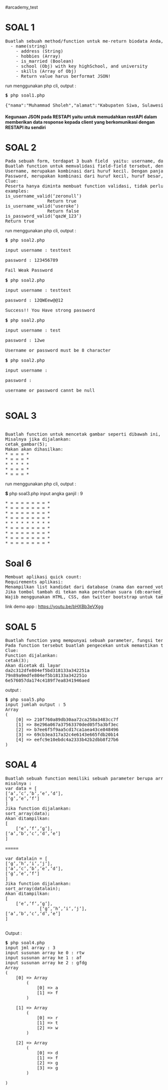 #arcademy_test

<h1> SOAL 1 </h1>

<pre>
Buatlah sebuah method/function untuk me-return biodata Anda, dengan ketentuan
  - name(string)
	- address (String)
	- hobbies (Array)
	- is_married (Boolean)
	- school (Obj) with key highSchool, and university
	- skills (Array of Obj)
	- Return value harus berformat JSON!
</pre>

run menggunakan php cli, output : 

<pre><strong>$</strong> php soal1.php</br> 
{"nama":"Muhammad Sholeh","alamat":"Kabupaten Siwa, Sulawesi Selatan","hobby":["Nonton","Membaca","Berpikir"],"merit":false,"school":{"HighScool":"SMAN 1 SAWERIGADI","University":"HALU OLEO UNIVERSITY"},"skill":[{"Manajemen":"Sedang","Disiplin":"Sedang"},{"Desain":["Photoshop","Inkscape"],"Programming":["PHP","Java"]}]}
</pre>

<h4>Kegunaan JSON pada RESTAPI yaitu untuk memudahkan restAPI dalam memberikan data response kepada client yang berkomunikasi dengan RESTAPI itu sendiri</h4>

<h1> SOAL 2 </h1>

<pre>
Pada sebuah form, terdapat 3 buah field  yaitu: username, dan password.
Buatlah function untuk memvalidasi field-field tersebut, dengan requirement sebagai berikut:
Username, merupakan kombinasi dari huruf kecil. Dengan panjang tepat 8 karakter.
Password, merupakan kombinasi dari huruf kecil, huruf besar, angka, dan karakter spesial. Dengan panjang minimal 8 karakter.
Clue:
Peserta hanya diminta membuat function validasi, tidak perlu membuat form HTML.
examples:
is_username_valid(‘zeronull’)
				Return true
is_username_valid(‘useroke’)
				Return false
is_password_valid(‘qazW_123’)
Return true
</pre>

run menggunakan php cli, output : 

<pre><strong>$</strong> php soal2.php </br>
input username : testtest</br>
password : 123456789</br>
Fail Weak Password</br>
<strong>$</strong> php soal2.php</br>
input username : testtest</br>
password : 12QWEew@@12</br>
Success!! You Have strong password</br>
<strong>$</strong> php soal2.php </br>
input username : test</br>
password : 12we</br>
Username or password must be 8 character</br>
<strong>$</strong> php soal2.php </br>
input username :</br> 
password : </br>
username or password cannt be null</br>
</pre>

<h1>SOAL 3</h1>

<pre> 
Buatlah function untuk mencetak gambar seperti dibawah ini, yang mempunyai sebuah parameter sebagai panjang lebar/tinggi gambar. Parameter harus merupakan bilangan ganjil:
Misalnya jika dijalankan:
cetak_gambar(5);
Makan akan dihasilkan:
* = = = * 
* = = = * 
* * * * * 
* = = = * 
* = = = *
</pre>

run menggunakan php cli, output :

<strong>$</strong> php soal3.php 
input angka ganjil : 9
<pre>* = = = = = = = * 
* = = = = = = = * 
* = = = = = = = * 
* = = = = = = = * 
* * * * * * * * * 
* = = = = = = = * 
* = = = = = = = * 
* = = = = = = = * 
* = = = = = = = * 
</pre>

<h1>Soal 6</h1>

<pre>
Membuat aplikasi quick count:
Requirements aplikasi:
Menampilkan list kandidat dari database (nama dan earned_vote) beserta tombol tambah.
Jika tombol tambah di tekan maka perolehan suara (db:earned_vote) calon kandidat akan terupdate bertambah, dan tampilan “Perolehan suara” akan berubah sesuai database.
Wajib menggunakan HTML, CSS, dan twitter bootstrap untuk tampilan, diusahakan responsive untuk tampilan handphone. Bahasa pemrograman bebas.
</pre>

link demo app : https://youtu.be/bHXBb3eVXgg


<h1>SOAL 5</h1>

<pre>
Buatlah function yang mempunyai sebuah parameter, fungsi tersebut mempunyai tugas untuk  mencetak string acak sepanjang 32 karakter sebanyak jumlah parameter.
Pada function tersebut buatlah pengecekan untuk memastikan tidak ada string(data) yang sama.
Clue:
Function dijalankan:
cetak(3);
Akan dicetak di layar
da2c312dfe804ef5bd318133a342251a
79n89a9mdfe804ef5b18133a342251o
6e576057da174c4189f7ea8341946aed
</pre>

output : 

<pre>
<strong>$</strong> php soal5.php
input jumlah output : 5
Array
(
    [0] => 210f760a89db30aa72ca258a3483cc7f
    [1] => 8e296a067a37563370ded05f5a3bf3ec
    [2] => b7ee6f5f9aa5cd17ca1aea43ce848496
    [3] => 69cb3ea317a32c4e6143e665fdb20b14
    [4] => eefc9e10ebdc4a2333b42b2dbb8f27b6
)
</pre>

<h1>SOAL 4</h1>

<pre>
Buatlah sebuah function memiliki sebuah parameter berupa array yang berisi array yang berisi abjad, yang mempunyai tugas untuk mengurutkan array terpendek ke terpanjang, dan juga mengurutkan abjad di dalamnya dari a ke z. Dilarang menggunakan built in function array_multisort
misalnya :
var data = [
[‘a’,’c’,’b’,’e’,’d’],
[‘g’,’e’,’f’]
]
Jika function dijalankan:
sort_array(data);
Akan ditampilkan:
[
	[‘e’,’f’,’g’],
[‘a’,’b’,’c’,’d’,’e’]
]

=====

var datalain = [
[‘g’,’h’,’i’,’j’],
[‘a’,’c’,’b’,’e’,’d’],
[‘g’,’e’,’f’]
]
Jika function dijalankan:
sort_array(datalain);
Akan ditampilkan:
[
	[‘e’,’f’,’g’],
             [‘g’,’h’,’i’,’j’],
[‘a’,’b’,’c’,’d’,’e’]
]

</pre>

Output : 

<pre>
<strong>$</strong> php soal4.php
input jml array : 3
input susunan array ke 0 : rtw
input susunan array ke 1 : af
input susunan array ke 2 : gfdg
Array
(
    [0] => Array
        (
            [0] => a
            [1] => f
        )

    [1] => Array
        (
            [0] => r
            [1] => t
            [2] => w
        )

    [2] => Array
        (
            [0] => d
            [1] => f
            [2] => g
            [3] => g
        )

)
</pre>
